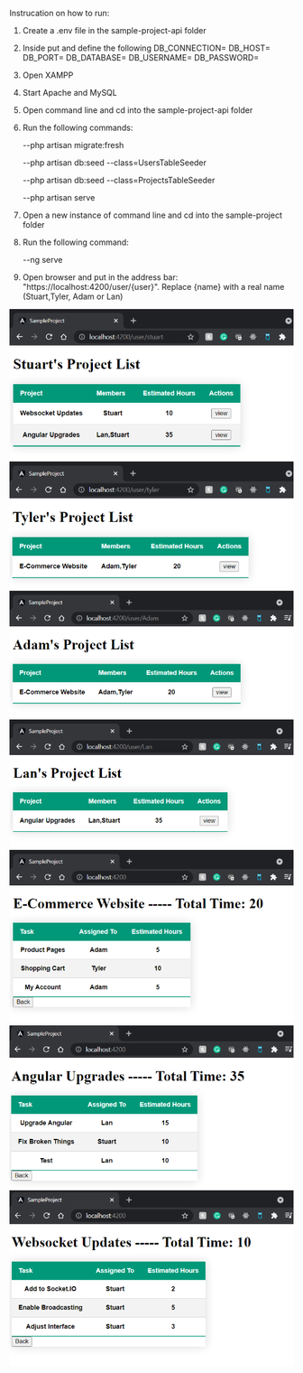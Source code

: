 Instrucation on how to run:

1.  Create a .env file in the sample-project-api folder
2.  Inside put and define the following
      DB_CONNECTION=
      DB_HOST=
      DB_PORT=
      DB_DATABASE=
      DB_USERNAME=
      DB_PASSWORD=
3.  Open XAMPP
4.  Start Apache and MySQL
5.  Open command line and cd into the sample-project-api folder
6.  Run the following commands:

      --php artisan migrate:fresh
      
      --php artisan db:seed --class=UsersTableSeeder
      
      --php artisan db:seed --class=ProjectsTableSeeder
      
      --php artisan serve
      
7.  Open a new instance of command line and cd into the sample-project folder
8.  Run the following command:

       --ng serve

9.  Open browser and put in the address bar: "https://localhost:4200/user/{user}". Replace {name} with a real name (Stuart,Tyler, Adam or Lan)

<img src='Stuart.png'/>
<img src='Tyler.png'/>
<img src='Adam.png'/>
<img src='Lan.png'/>
<img src='E-commerce.png'/>
<img src='AngularUpgrades.png'/>
<img src='WebsocketUpdates.png'/>
